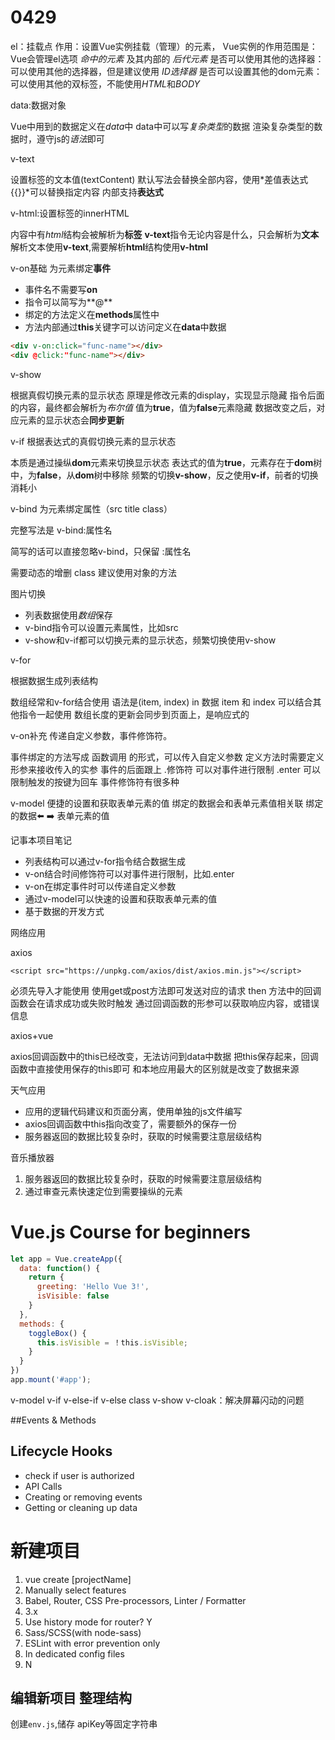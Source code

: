 # 0429

el：挂载点
作用：设置Vue实例挂载（管理）的元素，
Vue实例的作用范围是：Vue会管理el选项 *命中的元素* 及其内部的 *后代元素*
是否可以使用其他的选择器：可以使用其他的选择器，但是建议使用 *ID选择器*
是否可以设置其他的dom元素：可以使用其他的双标签，不能使用*HTML*和*BODY*

data:数据对象

Vue中用到的数据定义在*data*中
data中可以写*复杂类型*的数据
渲染复杂类型的数据时，遵守js的*语法*即可

v-text

设置标签的文本值(textContent)
默认写法会替换全部内容，使用*差值表达式{{}}*可以替换指定内容
内部支持**表达式**

v-html:设置标签的innerHTML

内容中有*html*结构会被解析为**标签**
**v-text**指令无论内容是什么，只会解析为**文本**
解析文本使用**v-text**,需要解析**html**结构使用**v-html**

v-on基础
为元素绑定**事件**

* 事件名不需要写**on**
* 指令可以简写为**@**
* 绑定的方法定义在**methods**属性中
* 方法内部通过**this**关键字可以访问定义在**data**中数据

```html
<div v-on:click="func-name"></div>
<div @click:"func-name"></div>
```
 
v-show

根据真假切换元素的显示状态
原理是修改元素的display，实现显示隐藏
指令后面的内容，最终都会解析为*布尔值*
值为**true**，值为**false**元素隐藏
数据改变之后，对应元素的显示状态会**同步更新**

v-if
根据表达式的真假切换元素的显示状态

本质是通过操纵**dom**元素来切换显示状态
表达式的值为**true**，元素存在于**dom**树中，为**false**，从**dom**树中移除
频繁的切换**v-show**，反之使用**v-if**，前者的切换消耗小

v-bind
为元素绑定属性（src title class）

完整写法是 v-bind:属性名

简写的话可以直接忽略v-bind，只保留 :属性名

需要动态的增删 class 建议使用对象的方法


图片切换

* 列表数据使用*数组*保存
* v-bind指令可以设置元素属性，比如src
* v-show和v-if都可以切换元素的显示状态，频繁切换使用v-show

v-for

根据数据生成列表结构

数组经常和v-for结合使用
语法是(item, index) in 数据
item 和 index 可以结合其他指令一起使用
数组长度的更新会同步到页面上，是响应式的

v-on补充
传递自定义参数，事件修饰符。

事件绑定的方法写成 函数调用 的形式，可以传入自定义参数
定义方法时需要定义形参来接收传入的实参
事件的后面跟上 .修饰符 可以对事件进行限制
.enter 可以限制触发的按键为回车
事件修饰符有很多种

v-model
便捷的设置和获取表单元素的值
绑定的数据会和表单元素值相关联
绑定的数据⬅️ ➡️ 表单元素的值

记事本项目笔记

* 列表结构可以通过v-for指令结合数据生成
* v-on结合时间修饰符可以对事件进行限制，比如.enter
* v-on在绑定事件时可以传递自定义参数
* 通过v-model可以快速的设置和获取表单元素的值
* 基于数据的开发方式

网络应用

axios

`<script src="https://unpkg.com/axios/dist/axios.min.js"></script>`

必须先导入才能使用
使用get或post方法即可发送对应的请求
then 方法中的回调函数会在请求成功或失败时触发
通过回调函数的形参可以获取响应内容，或错误信息

axios+vue

axios回调函数中的this已经改变，无法访问到data中数据
把this保存起来，回调函数中直接使用保存的this即可
和本地应用最大的区别就是改变了数据来源

天气应用

* 应用的逻辑代码建议和页面分离，使用单独的js文件编写
* axios回调函数中this指向改变了，需要额外的保存一份
* 服务器返回的数据比较复杂时，获取的时候需要注意层级结构

音乐播放器

1. 服务器返回的数据比较复杂时，获取的时候需要注意层级结构
2. 通过审查元素快速定位到需要操纵的元素


# Vue.js Course for beginners

```js
let app = Vue.createApp({
  data: function() {
    return {
      greeting: 'Hello Vue 3!',
      isVisible: false
    }
  },
  methods: {
    toggleBox() {
      this.isVisible = ！this.isVisible; 
    }
  }
})
app.mount('#app');
```

v-model
v-if
v-else-if
v-else class
v-show
v-cloak：解决屏幕闪动的问题

##Events & Methods

## Lifecycle Hooks

* check if user is authorized
* API Calls
* Creating or removing events
* Getting or cleaning up data


# 新建项目

1. vue create [projectName]
2. Manually select features
3. Babel, Router, CSS Pre-processors, Linter / Formatter
4. 3.x
5. Use history mode for router? Y
6. Sass/SCSS(with node-sass)
7. ESLint with error prevention only
8. In dedicated config files
9. N

## 编辑新项目 整理结构

创建`env.js`,储存 apiKey等固定字符串

